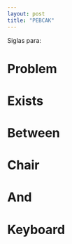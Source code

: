```yaml
---
layout: post
title: "PEBCAK"
---
```


Siglas para<!--more-->:

# **P**roblem 
# **E**xists 
# **B**etween
# **C**hair
# **A**nd
# **K**eyboard